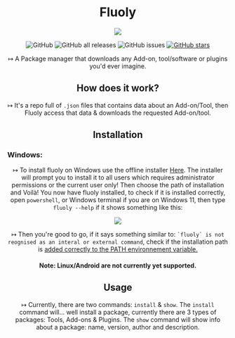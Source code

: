 <h1 align="center">Fluoly</h1>

<p align="center">
  <img src="https://user-images.githubusercontent.com/61835816/135642883-9bf08b52-9c8f-4f42-9433-5d915edebd46.png" />
</p>


<div align="center">
 <p><img src="https://img.shields.io/github/license/retr0cube/fluoly?color=red&amp;label=Repo%20License&amp;style=flat-square" alt="GitHub"> 
 <img src="https://img.shields.io/github/downloads/retr0cube/fluoly/total?color=blue&amp;label=Downloads&amp;style=flat-square" alt="GitHub all releases"> 
 <img src="https://img.shields.io/github/issues/retr0cube/fluoly?color=green&amp;label=Issues&amp;style=flat-square" alt="GitHub issues"> 
 <a href="https://github.com/retr0cube/fluoly/stargazers">
 <img src="https://img.shields.io/github/stars/retr0cube/fluoly?color=yellow&amp;label=Stars&amp;style=flat-square" alt="GitHub stars"></a> 
</div>

<p align="center">
 ↦ A Package manager that downloads any Add-on, tool/software or plugins you'd ever imagine.
</p>
<h2 align="center">How does it work?</h2>
<p align="center">
  ↦ It's a repo full of <code>.json</code> files that contains data about an Add-on/Tool, then Fluoly access that data & downloads the requested Add-on/tool.
</p>
<h2 align="center">Installation</h2>
<h3>Windows:</h3>
<p align="center">
  ↦ To install fluoly on Windows use the offline installer <a href="https://github.com/retr0cube/fluoly/releases/latest">Here</a>. The installer will prompt you to install it to all users which requires administrator permissions  or the current user only! Then choose the path of installation and Voilà! You now have fluoly installed, to check if it is installed correctly, open <code>powershell</code>, or Windows terminal if you are on Windows 11, then type <code>fluoly --help</code> if it shows something like this:
<p align="center">
  <img src="https://user-images.githubusercontent.com/61835816/135756126-10b47e41-6d51-405f-8e35-6b54ee3d3885.png" />
</p >  
<p align="center">
  ↦ Then you're good to go, if it says something similar to: <code>`fluoly` is not reognised as an interal or external command</code>, check if the installation path is <a href="https://www.architectryan.com/2018/08/31/how-to-change-environment-variables-on-windows-10/">added correctly to the PATH environnement variable.</a>
</p>
<h4 align="center">Note: Linux/Android are not currently yet supported.</h4>
<h2 align="center">Usage</h2>
<p align="center">
  ↦ Currently, there are two commands: <code>install</code> & <code>show</code>. The <code>install</code> command will... well install a package, currently there are 3 types of packages: Tools, Add-ons & Plugins. The <code>show</code> command will show info about a package: name, version, author and description.
</p>
